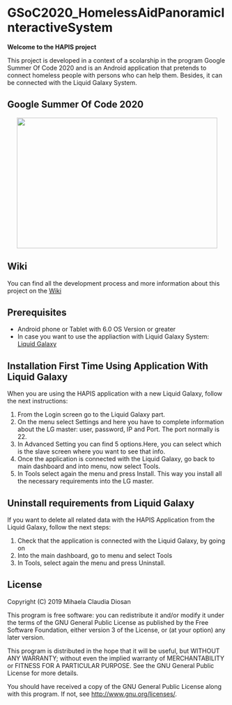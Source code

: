 # GSoC2020_HomelessAidPanoramicInteractiveSystem

__Welcome to the HAPIS project__

This project is developed in a context of a scolarship in the program Google Summer Of Code 2020 and is an Android application that pretends
to connect homeless people with persons who can help them. Besides, it can be connected with the Liquid Galaxy System.

 ## __Google Summer Of Code 2020__
 
 <p align="center"> 
 <img width="460" height="300" src="https://jderobot.github.io/assets/images/activities/gsoc-2020.jpg">
</p>

## __Wiki__
 
 You can find all the development process and more information about this project on the [Wiki](https://github.com/LiquidGalaxyLAB/GSoC2020_HomelessAidPanoramicInteractiveSystem/wiki) 
 
## __Prerequisites__
 
 * Android phone or Tablet with 6.0 OS Version or greater
 * In case you want to use the appliaction with Liquid Galaxy System:  [Liquid Galaxy](https://github.com/LiquidGalaxyLAB/liquid-galaxy)
 


## __Installation First Time Using Application With Liquid Galaxy__

When you are using the HAPIS application with a new Liquid Galaxy, follow the next instructions:

 1. From the Login screen go to the Liquid Galaxy part.
 2. On the menu select Settings and here you have to complete information about the LG master: user, password, IP and Port. The port normally is 22.
 3. In Advanced Setting you can find 5 options.Here, you can select which is the slave screen where you want to see that info.
 3. Once the application is connected with the Liquid Galaxy, go back to main dashboard and into menu, now select Tools.
 4. In Tools select again the menu and press Install. This way you install all the necessary requirements into the LG master.
 
 
 
## __Uninstall requirements from Liquid Galaxy__

If you want to delete all related data with the HAPIS Application from the Liquid Galaxy, follow the next steps:

 1. Check that the application is connected with the Liquid Galaxy, by going on
 2. Into the main dashboard, go to menu and select Tools
 3. In Tools, select again the menu and press Uninstall.



## __License__

Copyright (C) 2019 Mihaela Claudia Diosan

This program is free software: you can redistribute it and/or modify it under the terms of the GNU General Public License as published by the Free Software Foundation, either version 3 of the License, or (at your option) any later version.

This program is distributed in the hope that it will be useful, but WITHOUT ANY WARRANTY; without even the implied warranty of MERCHANTABILITY or FITNESS FOR A PARTICULAR PURPOSE. See the GNU General Public License for more details.

You should have received a copy of the GNU General Public License along with this program. If not, see http://www.gnu.org/licenses/.
   



